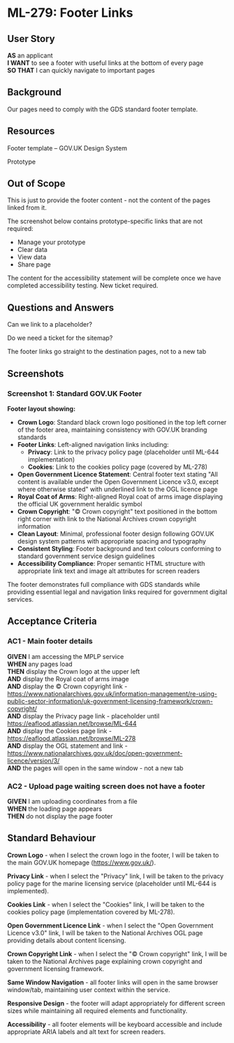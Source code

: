 # ML-279: Footer Links

## User Story

**AS** an applicant  
**I WANT** to see a footer with useful links at the bottom of every page  
**SO THAT** I can quickly navigate to important pages

## Background

Our pages need to comply with the GDS standard footer template.

## Resources

Footer template – GOV.UK Design System

Prototype

## Out of Scope

This is just to provide the footer content - not the content of the pages linked from it.

The screenshot below contains prototype-specific links that are not required:

- Manage your prototype
- Clear data
- View data
- Share page

The content for the accessibility statement will be complete once we have completed accessibility testing. New ticket required.

## Questions and Answers

Can we link to a placeholder?

Do we need a ticket for the sitemap?

The footer links go straight to the destination pages, not to a new tab

## Screenshots

### Screenshot 1: Standard GOV.UK Footer

**Footer layout showing:**

- **Crown Logo**: Standard black crown logo positioned in the top left corner of the footer area, maintaining consistency with GOV.UK branding standards
- **Footer Links**: Left-aligned navigation links including:
  - **Privacy**: Link to the privacy policy page (placeholder until ML-644 implementation)
  - **Cookies**: Link to the cookies policy page (covered by ML-278)
- **Open Government Licence Statement**: Central footer text stating "All content is available under the Open Government Licence v3.0, except where otherwise stated" with underlined link to the OGL licence page
- **Royal Coat of Arms**: Right-aligned Royal coat of arms image displaying the official UK government heraldic symbol
- **Crown Copyright**: "© Crown copyright" text positioned in the bottom right corner with link to the National Archives crown copyright information
- **Clean Layout**: Minimal, professional footer design following GOV.UK design system patterns with appropriate spacing and typography
- **Consistent Styling**: Footer background and text colours conforming to standard government service design guidelines
- **Accessibility Compliance**: Proper semantic HTML structure with appropriate link text and image alt attributes for screen readers

The footer demonstrates full compliance with GDS standards while providing essential legal and navigation links required for government digital services.

## Acceptance Criteria

### AC1 - Main footer details

**GIVEN** I am accessing the MPLP service  
**WHEN** any pages load  
**THEN** display the Crown logo at the upper left  
**AND** display the Royal coat of arms image  
**AND** display the © Crown copyright link - https://www.nationalarchives.gov.uk/information-management/re-using-public-sector-information/uk-government-licensing-framework/crown-copyright/  
**AND** display the Privacy page link - placeholder until https://eaflood.atlassian.net/browse/ML-644  
**AND** display the Cookies page link - https://eaflood.atlassian.net/browse/ML-278  
**AND** display the OGL statement and link - https://www.nationalarchives.gov.uk/doc/open-government-licence/version/3/  
**AND** the pages will open in the same window - not a new tab

### AC2 - Upload page waiting screen does not have a footer

**GIVEN** I am uploading coordinates from a file  
**WHEN** the loading page appears  
**THEN** do not display the page footer

## Standard Behaviour

**Crown Logo** - when I select the crown logo in the footer, I will be taken to the main GOV.UK homepage (https://www.gov.uk/).

**Privacy Link** - when I select the "Privacy" link, I will be taken to the privacy policy page for the marine licensing service (placeholder until ML-644 is implemented).

**Cookies Link** - when I select the "Cookies" link, I will be taken to the cookies policy page (implementation covered by ML-278).

**Open Government Licence Link** - when I select the "Open Government Licence v3.0" link, I will be taken to the National Archives OGL page providing details about content licensing.

**Crown Copyright Link** - when I select the "© Crown copyright" link, I will be taken to the National Archives page explaining crown copyright and government licensing framework.

**Same Window Navigation** - all footer links will open in the same browser window/tab, maintaining user context within the service.

**Responsive Design** - the footer will adapt appropriately for different screen sizes while maintaining all required elements and functionality.

**Accessibility** - all footer elements will be keyboard accessible and include appropriate ARIA labels and alt text for screen readers.
